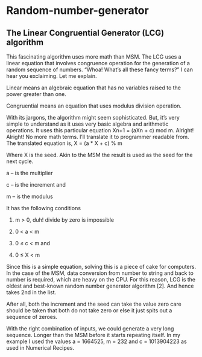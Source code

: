 # Random-number-generator
## The Linear Congruential Generator (LCG) algorithm
This fascinating algorithm uses more math than MSM. The LCG uses a linear equation that involves congruence operation for the generation of a random sequence of numbers. “Whoa! What’s all these fancy terms?” I can hear you exclaiming. Let me explain.

Linear means an algebraic equation that has no variables raised to the power greater than one.

Congruential means an equation that uses modulus division operation.

With its jargons, the algorithm might seem sophisticated. But, it’s very simple to understand as it uses very basic algebra and arithmetic operations. It uses this particular equation Xn+1 = (aXn + c) mod m. Alright! Alright! No more math terms. I’ll translate it to programmer readable from. The translated equation is, X = (a * X + c) % m

Where X is the seed. Akin to the MSM the result is used as the seed for the next cycle.

a – is the multiplier

c – is the increment and

m – is the modulus

It has the following conditions

1. m > 0, duh! divide by zero is impossible

2. 0 < a < m

3. 0 ≤ c < m and

4. 0 ≤ X < m

Since this is a simple equation, solving this is a piece of cake for computers. In the case of the MSM, data conversion from number to string and back to number is required, which are heavy on the CPU. For this reason, LCG is the oldest and best-known random number generator algorithm [2]. And hence takes 2nd in the list.

After all, both the increment and the seed can take the value zero care should be taken that both do not take zero or else it just spits out a sequence of zeroes.

With the right combination of inputs, we could generate a very long sequence. Longer than the MSM before it starts repeating itself. In my example I used the values a = 1664525, m = 232 and c = 1013904223 as used in Numerical Recipes.

